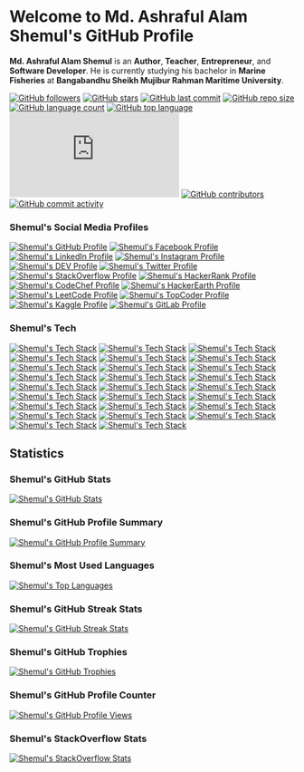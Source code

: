 # Welcome to Md. Ashraful Alam Shemul's GitHub Profile

**Md. Ashraful Alam Shemul** is an **Author**, **Teacher**, **Entrepreneur**, and **Software Developer**. He is currently studying his bachelor in **Marine Fisheries** at **Bangabandhu Sheikh Mujibur Rahman Maritime University**. 

[![GitHub followers](https://img.shields.io/github/followers/AAShemul?label=Follow&style=social)](https://github.com/AAShemul?tab=followers)
[![GitHub stars](https://img.shields.io/github/stars/AAShemul?style=social)]()
[![GitHub last commit](https://img.shields.io/github/last-commit/AAShemul/AAShemul?style=social)]()
[![GitHub repo size](https://img.shields.io/github/repo-size/AAShemul/AAShemul?style=social)]()
[![GitHub language count](https://img.shields.io/github/languages/count/AAShemul/AAShemul?style=social)]()
[![GitHub top language](https://img.shields.io/github/languages/top/AAShemul/AAShemul?style=social)]()
[![GitHub search hit counter](https://img.shields.io/github/search/AAShemul/AAShemul/README.md?style=social)]()
[![GitHub contributors](https://img.shields.io/github/contributors/AAShemul/AAShemul?style=social)]()
[![GitHub commit activity](https://img.shields.io/github/commit-activity/m/AAShemul/AAShemul?style=social)]()

[//]: # ([![GitHub forks]&#40;https://img.shields.io/github/forks/AAShemul?style=social&#41;]&#40;&#41;)
[//]: # ([![GitHub watchers]&#40;https://img.shields.io/github/watchers/AAShemul?style=social&#41;]&#40;&#41;)
[//]: # ([![GitHub issues]&#40;https://img.shields.io/github/issues/AAShemul?style=social&#41;]&#40;&#41;)
[//]: # ([![GitHub pull requests]&#40;https://img.shields.io/github/issues-pr/AAShemul?style=social&#41;]&#40;&#41;)

### Shemul's Social Media Profiles

[![Shemul's GitHub Profile](https://img.shields.io/badge/GitHub-%23121011.svg?&style=flat-square&logo=GitHub&logoColor=white)]()
[![Shemul's Facebook Profile](https://img.shields.io/badge/Facebook-%231877F2.svg?&style=flat-square&logo=Facebook&logoColor=white)](https://www.facebook.com/AAShemul)
[![Shemul's LinkedIn Profile](https://img.shields.io/badge/LinkedIn-%230077B5.svg?&style=flat-square&logo=LinkedIn&logoColor=white)](https://www.linkedin.com/in/AAShemul/)
[![Shemul's Instagram Profile](https://img.shields.io/badge/Instagram-%23E4405F.svg?&style=flat-square&logo=Instagram&logoColor=white)](https://www.instagram.com/TheAAShemul/)
[![Shemul's DEV Profile](https://img.shields.io/badge/DEV-%230A0A0A.svg?&style=flat-square&logo=DEV.to&logoColor=white)](https://dev.to/AAShemul)
[![Shemul's Twitter Profile](https://img.shields.io/badge/Twitter-%231DA1F2.svg?&style=flat-square&logo=Twitter&logoColor=white)](https://twitter.com/AAShemul)
[![Shemul's StackOverflow Profile](https://img.shields.io/badge/StackOverflow-%23FE7A16.svg?&style=flat-square&logo=StackOverflow&logoColor=white)](https://stackoverflow.com/users/4841893/Md.-Ashraful-Alam-Shemul)
[![Shemul's HackerRank Profile](https://img.shields.io/badge/HackerRank-%23000000.svg?&style=flat-square&logo=HackerRank&logoColor=white)](https://www.hackerrank.com/AAShemul)
[![Shemul's CodeChef Profile](https://img.shields.io/badge/CodeChef-%23A82930.svg?&style=flat-square&logo=CodeChef&logoColor=white)](https://www.codechef.com/users/AAShemul)
[![Shemul's HackerEarth Profile](https://img.shields.io/badge/HackerEarth-%230077B5.svg?&style=flat-square&logo=HackerEarth&logoColor=white)](https://www.hackerearth.com/@AAShemul)
[![Shemul's LeetCode Profile](https://img.shields.io/badge/LeetCode-%23FFA116.svg?&style=flat-square&logo=LeetCode&logoColor=white)](https://leetcode.com/AAShemul/)
[![Shemul's TopCoder Profile](https://img.shields.io/badge/TopCoder-%23FFA116.svg?&style=flat-square&logo=TopCoder&logoColor=white)](https://www.topcoder.com/members/AAShemul/)
[![Shemul's Kaggle Profile](https://img.shields.io/badge/Kaggle-%230077B5.svg?&style=flat-square&logo=Kaggle&logoColor=white)](https://www.kaggle.com/AAShemul)
[![Shemul's GitLab Profile](https://img.shields.io/badge/GitLab-%23FCA121.svg?&style=flat-square&logo=GitLab&logoColor=white)](https://gitlab.com/AAShemul)

### Shemul's Tech

[![Shemul's Tech Stack](https://img.shields.io/badge/Python-%2314354C.svg?&style=flat-square&logo=Python&logoColor=white)]()
[![Shemul's Tech Stack](https://img.shields.io/badge/Java-%23ED8B00.svg?&style=flat-square&logo=Java&logoColor=white)]()
[![Shemul's Tech Stack](https://img.shields.io/badge/JavaScript-%23F7DF1E.svg?&style=flat-square&logo=JavaScript&logoColor=black)]()
[![Shemul's Tech Stack](https://img.shields.io/badge/TypeScript-%23007ACC.svg?&style=flat-square&logo=TypeScript&logoColor=white)]()
[![Shemul's Tech Stack](https://img.shields.io/badge/HTML5-%23E34F26.svg?&style=flat-square&logo=HTML5&logoColor=white)]()
[![Shemul's Tech Stack](https://img.shields.io/badge/CSS3-%231572B6.svg?&style=flat-square&logo=CSS3&logoColor=white)]()
[![Shemul's Tech Stack](https://img.shields.io/badge/PHP-%23777BB4.svg?&style=flat-square&logo=PHP&logoColor=white)]()
[![Shemul's Tech Stack](https://img.shields.io/badge/MySQL-%2300f.svg?&style=flat-square&logo=MySQL&logoColor=white)]()
[![Shemul's Tech Stack](https://img.shields.io/badge/SQLite-%2307405e.svg?&style=flat-square&logo=SQLite&logoColor=white)]()
[![Shemul's Tech Stack](https://img.shields.io/badge/PostgreSQL-%23316192.svg?&style=flat-square&logo=PostgreSQL&logoColor=white)]()
[![Shemul's Tech Stack](https://img.shields.io/badge/Redis-%23DC382D.svg?&style=flat-square&logo=MongoDB&logoColor=white)]()
[![Shemul's Tech Stack](https://img.shields.io/badge/Node.js-%2343853D.svg?&style=flat-square&logo=Node.js&logoColor=white)]()
[![Shemul's Tech Stack](https://img.shields.io/badge/Express.js-%23404d59.svg?&style=flat-square&logo=Express&logoColor=white)]()
[![Shemul's Tech Stack](https://img.shields.io/badge/React-%2320232a.svg?&style=flat-square&logo=React&logoColor=%2361DAFB)]()
[![Shemul's Tech Stack](https://img.shields.io/badge/React%20Native-%2320232a.svg?&style=flat-square&logo=React&logoColor=%2361DAFB)]()
[![Shemul's Tech Stack](https://img.shields.io/badge/Next.js-%23000000.svg?&style=flat-square&logo=Next.js&logoColor=white)]()
[![Shemul's Tech Stack](https://img.shields.io/badge/Redux-%23593d88.svg?&style=flat-square&logo=Redux&logoColor=white)]()
[![Shemul's Tech Stack](https://img.shields.io/badge/Laravel-%23FF2D20.svg?&style=flat-square&logo=Laravel&logoColor=white)]()
[![Shemul's Tech Stack](https://img.shields.io/badge/Bootstrap-%23563D7C.svg?&style=flat-square&logo=Bootstrap&logoColor=white)]()
[![Shemul's Tech Stack](https://img.shields.io/badge/Material%20UI-%230081CB.svg?&style=flat-square&logo=Material-UI&logoColor=white)]()
[![Shemul's Tech Stack](https://img.shields.io/badge/Flutter-%2302569B.svg?&style=flat-square&logo=Flutter&logoColor=white)]()
[![Shemul's Tech Stack](https://img.shields.io/badge/Dart-%230175C2.svg?&style=flat-square&logo=Dart&logoColor=white)]()
[![Shemul's Tech Stack](https://img.shields.io/badge/Socket.io-%23FF9900.svg?&style=flat-square&logo=Socket.io&logoColor=white)]()
[![Shemul's Tech Stack](https://img.shields.io/badge/Amazon%20AWS-%23FF9900.svg?&style=flat-square&logo=Amazon-AWS&logoColor=white)]()
[![Shemul's Tech Stack](https://img.shields.io/badge/Microsoft%20Azure-%230072C6.svg?&style=flat-square&logo=Microsoft-Azure&logoColor=white)]()
[![Shemul's Tech Stack](https://img.shields.io/badge/Docker-%230db7ed.svg?&style=flat-square&logo=Docker&logoColor=white)]()

## Statistics

### Shemul's GitHub Stats

[![Shemul's GitHub Stats](https://github-readme-stats.vercel.app/api?username=AAShemul&show_icons=true&theme=radical)]()

### Shemul's GitHub Profile Summary

[![Shemul's GitHub Profile Summary](https://github-profile-summary-cards.vercel.app/api/cards/profile-details?username=AAShemul&theme=radical)]()

### Shemul's Most Used Languages

[![Shemul's Top Languages](https://github-readme-stats.vercel.app/api/top-langs/?username=AAShemul&layout=compact&theme=radical)]()

### Shemul's GitHub Streak Stats

[![Shemul's GitHub Streak Stats](https://github-readme-streak-stats.herokuapp.com/?user=AAShemul&theme=radical)]()

### Shemul's GitHub Trophies

[![Shemul's GitHub Trophies](https://github-profile-trophy.vercel.app/?username=AAShemul&theme=radical)]()

### Shemul's GitHub Profile Counter

[![Shemul's GitHub Profile Views](https://komarev.com/ghpvc/?username=AAShemul&style=flat-square&color=blueviolet)]()

[//]: # ([![Shemul's GitHub Profile Views Count]&#40;https://views.whatilearened.today/views/github/AAShemul/views.svg&#41;]&#40;&#41;)
[//]: # ([![Shemul's GitHub Profile Views Counter]&#40;https://komarev.com/ghpvc/?username=AAShemul&color=blueviolet&#41;]&#40;&#41;)
[//]: # ([![Shemul's GitHub Profile Visitors]&#40;https://visitor-badge.glitch.me/badge?page_id=AAShemul.visitor-badge&#41;]&#40;&#41;)

### Shemul's StackOverflow Stats

[![Shemul's StackOverflow Stats](https://github-readme-stackoverflow.vercel.app/?userID=4841893)]()